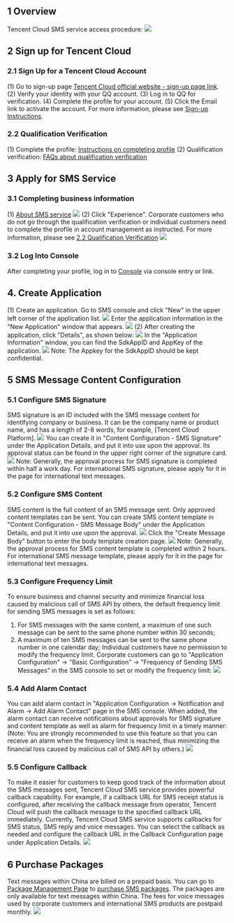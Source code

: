 ## 1 Overview
Tencent Cloud SMS service access procedure:
![](//mc.qcloudimg.com/static/img/54c5e0236d0a4185dc45b8052ff4a598/image.png)

## 2 Sign up for Tencent Cloud
### 2.1 Sign Up for a Tencent Cloud Account
(1)	Go to sign-up page [Tencent Cloud official website - sign-up page link](http://manage.qcloud.com/developerCenter/registUser.php).
(2)	Verify your identity with your QQ account.
(3)	Log in to QQ for verification. 
(4)	Complete the profile for your account.
(5)	Click the Email link to activate the account.
For more information, please see [Sign-up Instructions](http://bbs.qcloud.com/thread-2378-1-1.html).
### 2.2 Qualification Verification
(1)	Complete the profile:
[Instructions on completing profile](http://bbs.qcloud.com/forum.php?mod=viewthread&tid=2358&extra=page%3D1)
(2)	Qualification verification:
[FAQs about qualification verification](http://bbs.qcloud.com/forum.php?mod=viewthread&tid=2364&extra=page%3D1)

## 3 Apply for SMS Service
### 3.1 Completing business information
(1)	[About SMS service](http://cloud.tencent.com/product/sms.html)
![](//mc.qcloudimg.com/static/img/f3d9037d726fd9d022943835feb502f4/image.png)
(2)	Click "Experience". Corporate customers who do not go through the qualification verification or individual customers need to complete the profile in account management as instructed. For more information, please see [2.2 Qualification Verification](https://cloud.tencent.com/doc/product/382/%E6%8E%A5%E5%85%A5%E6%8C%87%E5%8D%97#2.2-.E8.B5.84.E8.B4.A8.E5.AE.A1.E6.A0.B8)
![](//mc.qcloudimg.com/static/img/0bf4ca3b61db958d5313a48b0c014399/image.png)
### 3.2 Log Into Console
After completing your profile, log in to [Console](http://console.cloud.tencent.com/sms) via console entry or link.

## 4. Create Application
(1)	Create an application. Go to SMS console and click "New" in the upper left corner of the application list.
![](//mc.qcloudimg.com/static/img/c996d30ff1ee445283abb063f146cb80/image.png)
Enter the application information in the "New Application" window that appears.
![](//mc.qcloudimg.com/static/img/521d83b2d63cd21d7d164e5d5c4b49cf/image.png)
(2)	After creating the application, click "Details", as shown below:
![](//mc.qcloudimg.com/static/img/7ade6588fcf75cb826373f5e98b78456/image.png)
In the "Application Information" window, you can find the SdkAppID and AppKey of the application.
![](//mc.qcloudimg.com/static/img/08ef51c6f1768f1854ab89742873646d/image.png)
Note: The Appkey for the SdkAppID should be kept confidential.

## 5 SMS Message Content Configuration
### 5.1	Configure SMS Signature
SMS signature is an ID included with the SMS message content for identifying company or business. It can be the company name or product name, and has a length of 2-8 words, for example, [Tencent Cloud Platform].
![](//mc.qcloudimg.com/static/img/96ab73f1b781c4f28db173548fd699cf/image.png)
You can create it in "Content Configuration - SMS Signature" under the Application Details, and put it into use upon the approval. Its approval status can be found in the upper right corner of the signature card.
![](//mc.qcloudimg.com/static/img/41e720ab75ae73623211a439546d7aaf/image.png)
Note: Generally, the approval process for SMS signature is completed within half a work day. For international SMS signature, please apply for it in the page for international text messages.
### 5.2	Configure SMS Content
SMS content is the full content of an SMS message sent. Only approved content templates can be sent.
You can create SMS content template in "Content Configuration - SMS Message Body" under the Application Details, and put it into use upon the approval.
![](//mc.qcloudimg.com/static/img/7d3e6b24db524f76a77b6120fe7d7447/image.png)
Click the "Create Message Body" button to enter the body template creation page.
![](//mc.qcloudimg.com/static/img/a3c934e20e3bc453f9df57b7eafba991/image.png)
Note: Generally, the approval process for SMS content template is completed within 2 hours. For international SMS message template, please apply for it in the page for international text messages.
### 5.3 Configure Frequency Limit
To ensure business and channel security and minimize financial loss caused by malicious call of SMS API by others, the default frequency limit for sending SMS messages is set as follows:
1. For SMS messages with the same content, a maximum of one such message can be sent to the same phone number within 30 seconds;
2. A maximum of ten SMS messages can be sent to the same phone number in one calendar day;
Individual customers have no permission to modify the frequency limit. Corporate customers can go to "Application Configuration" -> "Basic Configuration" -> "Frequency of Sending SMS Messages" in the SMS console to set or modify the frequency limit:
![](//mc.qcloudimg.com/static/img/7ee8dd6892d2fbb59ffe8959279fa440/image.png)
### 5.4 Add Alarm Contact
You can add alarm contact in "Application Configuration -> Notification and Alarm -> Add Alarm Contact" page in the SMS console. When added, the alarm contact can receive notifications about approvals for SMS signature and content template as well as alarm for frequency limit in a timely manner:
(Note: You are strongly recommended to use this feature so that you can receive an alarm when the frequency limit is reached, thus minimizing the financial loss caused by malicious call of SMS API by others.)
![](//mc.qcloudimg.com/static/img/eb48d970c482cd638c528e9f95e3ab24/image.png)
### 5.5 Configure Callback
To make it easier for customers to keep good track of the information about the SMS messages sent, Tencent Cloud SMS service provides powerful callback capability. For example, if a callback URL for SMS receipt status is configured, after receiving the callback message from operator, Tencent Cloud will push the callback message to the specified callback URL immediately. Currently, Tencent Cloud SMS service supports callbacks for SMS status, SMS reply and voice messages.
You can select the callback as needed and configure the callback URL in the Callback Configuration page under Application Details.
![](//mc.qcloudimg.com/static/img/1539d61a5f836da537dce10f458c6ea8/image.png)

## 6 Purchase Packages
Text messages within China are billed on a prepaid basis. You can go to [Package Management Page](https://console.cloud.tencent.com/sms/packageList) to [purchase SMS packages](https://buy.cloud.tencent.com/sms). The packages are only available for text messages within China. The fees for voice messages used by corporate customers and international SMS products are postpaid monthly. 
![](//mc.qcloudimg.com/static/img/ec6d3c61ad1b464b67b32aaab582f1dc/image.png)
